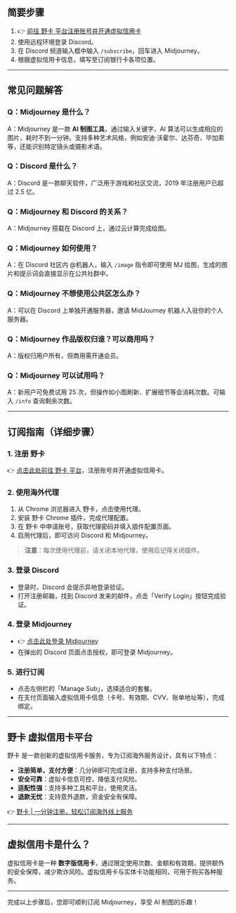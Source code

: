 ## 简要步骤

1. 👉 [前往 野卡 平台注册账号并开通虚拟信用卡](https://bit.ly/bewildcard)
2. 使用远程环境登录 Discord。
3. 在 Discord 频道输入框中输入 `/subscribe`，回车进入 Midjourney。
4. 根据虚拟信用卡信息，填写至订阅银行卡各项位置。

---

## 常见问题解答

### Q：Midjourney 是什么？
A：Midjourney 是一款 **AI 制图工具**，通过输入关键字，AI 算法可以生成相应的图片，耗时不到一分钟。支持多种艺术风格，例如安迪·沃霍尔、达芬奇、毕加索等，还能识别特定镜头或摄影术语。

### Q：Discord 是什么？
A：Discord 是一款聊天软件，广泛用于游戏和社区交流，2019 年注册用户已超过 2.5 亿。

### Q：Midjourney 和 Discord 的关系？
A：Midjourney 搭载在 Discord 上，通过云计算完成绘图。

### Q：Midjourney 如何使用？
A：在 Discord 社区内 @机器人，输入 `/image` 指令即可使用 MJ 绘图，生成的图片和提示词会直接显示在公共社群中。

### Q：Midjourney 不想使用公共区怎么办？
A：可以在 Discord 上单独开通服务器，邀请 MidJourney 机器人入驻你的个人服务器。

### Q：Midjourney 作品版权归谁？可以商用吗？
A：版权归用户所有，但商用需开通会员。

### Q：Midjourney 可以试用吗？
A：新用户可免费试用 25 次，但操作如小图刷新、扩展细节等会消耗次数。可输入 `/info` 查询剩余次数。

---

## 订阅指南（详细步骤）

### 1. 注册 野卡

👉 [点击此处前往 野卡 平台](https://bit.ly/bewildcard)，注册账号并开通虚拟信用卡。

### 2. 使用海外代理

1. 从 Chrome 浏览器进入 野卡，点击使用代理。
2. 安装 野卡 Chrome 插件，完成代理配置。
3. 在 野卡 中申请账号，获取代理密码并填入插件配置页面。
4. 启用代理后，即可访问 Discord 和 Midjourney。

> **注意**：每次使用代理前，请关闭本地代理，使用后记得关闭插件。

### 3. 登录 Discord

- 登录时，Discord 会提示异地登录验证。
- 打开注册邮箱，找到 Discord 发来的邮件，点击「Verify Login」按钮完成验证。

### 4. 登录 Midjourney

- 👉 [点击此处登录 Midjourney](https://www.midjourney.com/login/)
- 在弹出的 Discord 页面点击授权，即可登录 Midjourney。

### 5. 进行订阅

- 点击左侧栏的「Manage Sub」，选择适合的套餐。
- 在支付页面输入虚拟信用卡信息（卡号、有效期、CVV、账单地址等），完成绑定。

---

## 野卡 虚拟信用卡平台

野卡 是一款创新的虚拟信用卡服务，专为订阅海外服务设计，具有以下特点：

- **注册简单，支付方便**：几分钟即可完成注册，支持多种支付场景。
- **安全可靠**：虚拟卡信息可控，降低支付风险。
- **适配性强**：支持多种工具和平台，使用灵活。
- **退款无忧**：支持意外退款，资金安全有保障。

👉 [野卡 | 一分钟注册，轻松订阅海外线上服务](https://bit.ly/bewildcard)

---

## 虚拟信用卡是什么？

虚拟信用卡是一种 **数字版信用卡**，通过限定使用次数、金额和有效期，提供额外的安全保障，减少欺诈风险。虚拟信用卡与实体卡功能相同，可用于购买各种服务。

---

完成以上步骤后，您即可顺利订阅 Midjourney，享受 AI 制图的乐趣！